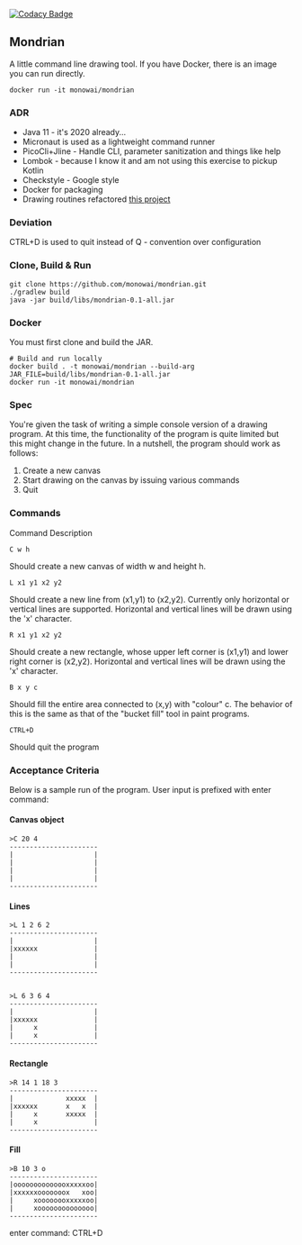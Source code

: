 [![Codacy Badge](https://api.codacy.com/project/badge/Grade/3204f6548dc24ea6bc707d8343f1d7d2)](https://www.codacy.com/manual/monowai/mondrian?utm_source=github.com&amp;utm_medium=referral&amp;utm_content=monowai/mondrian&amp;utm_campaign=Badge_Grade)

## Mondrian
A little command line drawing tool.  If you have Docker, there is an image you can run directly.

```$bash
docker run -it monowai/mondrian
``` 

### ADR
*   Java 11 - it's 2020 already... 
*   Micronaut is used as a lightweight command runner
*   PicoCli+Jline - Handle CLI, parameter sanitization and things like help
*   Lombok - because I know it and am not using this exercise to pickup Kotlin
*   Checkstyle - Google style
*   Docker for packaging 
*   Drawing routines refactored [this project](https://github.com/thangbn/console-drawing)

### Deviation
CTRL+D is used to quit instead of Q - convention over configuration

### Clone, Build & Run
```$bash
git clone https://github.com/monowai/mondrian.git
./gradlew build
java -jar build/libs/mondrian-0.1-all.jar
```

### Docker
You must first clone and build the JAR.
```$bash
# Build and run locally
docker build . -t monowai/mondrian --build-arg JAR_FILE=build/libs/mondrian-0.1-all.jar
docker run -it monowai/mondrian
```

### Spec
You're given the task of writing a simple console version of a drawing program. 
At this time, the functionality of the program is quite limited but this might change in the future. 
In a nutshell, the program should work as follows:
 1. Create a new canvas
 2. Start drawing on the canvas by issuing various commands
 3. Quit

### Commands

Command 		Description

`C w h`
           
Should create a new canvas of width w and height h.

`L x1 y1 x2 y2`
   
Should create a new line from (x1,y1) to (x2,y2). Currently only
                horizontal or vertical lines are supported. Horizontal and vertical lines
                will be drawn using the 'x' character.
                
`R x1 y1 x2 y2`
   
Should create a new rectangle, whose upper left corner is (x1,y1) and
                lower right corner is (x2,y2). Horizontal and vertical lines will be drawn
                using the 'x' character.
                
`B x y c`
         
Should fill the entire area connected to (x,y) with "colour" c. The
                behavior of this is the same as that of the "bucket fill" tool in paint
                programs.
                
`CTRL+D`
               
Should quit the program 

### Acceptance Criteria
Below is a sample run of the program. User input is prefixed with enter command:

#### Canvas object
```$bash
>C 20 4
----------------------
|                    |
|                    |
|                    |
|                    |
----------------------

```
#### Lines
```$bash
>L 1 2 6 2
----------------------
|                    |
|xxxxxx              |
|                    |
|                    |
----------------------


>L 6 3 6 4
----------------------
|                    |
|xxxxxx              |
|     x              |
|     x              |
----------------------
```

#### Rectangle

```$bash
>R 14 1 18 3
----------------------
|             xxxxx  |
|xxxxxx       x   x  |
|     x       xxxxx  |
|     x              |
----------------------

```
#### Fill
```$bash
>B 10 3 o
----------------------
|oooooooooooooxxxxxoo|
|xxxxxxooooooox   xoo|
|     xoooooooxxxxxoo|
|     xoooooooooooooo|
----------------------
```

enter command: CTRL+D
